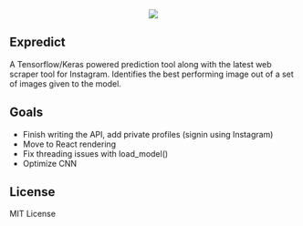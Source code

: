 <div align = "center">
<img src = "https://i.imgur.com/IhQmo6t.jpg"/>
</div>

## Expredict
A Tensorflow/Keras powered prediction tool along with the latest web scraper tool for Instagram. Identifies the best performing image out of a set of images given to the model.

## Goals
- Finish writing the API, add private profiles (signin using Instagram)
- Move to React rendering
- Fix threading issues with load_model()
- Optimize CNN

## License 
MIT License
